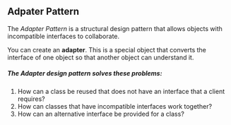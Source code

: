 ## Adpater Pattern

The _Adapter Pattern_ is a structural design pattern that allows objects with incompatible interfaces to collaborate.

You can create an **adapter**. This is a special object that converts the interface of one object so that another object can understand it.

##### The Adapter design pattern solves these problems:

1) How can a class be reused that does not have an interface that a client requires?
2) How can classes that have incompatible interfaces work together?
3) How can an alternative interface be provided for a class?